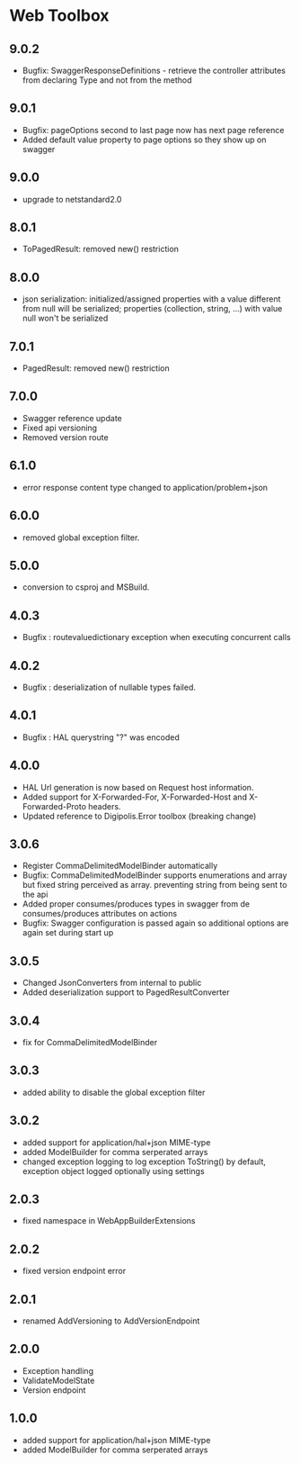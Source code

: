 # Web Toolbox

## 9.0.2

- Bugfix: SwaggerResponseDefinitions - retrieve the controller attributes from declaring Type and not from  the method

## 9.0.1

- Bugfix: pageOptions second to last page now has next page reference
- Added default value property to page options so they show up on swagger

## 9.0.0

- upgrade to netstandard2.0

## 8.0.1

- ToPagedResult<T>: removed new() restriction

## 8.0.0

- json serialization: initialized/assigned properties with a value different from null will be serialized; properties (collection, string, ...) with value null won't be serialized

## 7.0.1

- PagedResult<T>: removed new() restriction

## 7.0.0

- Swagger reference update
- Fixed api versioning
- Removed version route

## 6.1.0

- error response content type changed to application/problem+json

## 6.0.0

- removed global exception filter.

## 5.0.0

- conversion to csproj and MSBuild.

## 4.0.3

- Bugfix : routevaluedictionary exception when executing concurrent calls

## 4.0.2

- Bugfix : deserialization of nullable types failed.

## 4.0.1

- Bugfix : HAL querystring "?" was encoded

## 4.0.0

- HAL Url generation is now based on Request host information.
- Added support for X-Forwarded-For, X-Forwarded-Host and X-Forwarded-Proto headers.
- Updated reference to Digipolis.Error toolbox (breaking change)

## 3.0.6

- Register CommaDelimitedModelBinder automatically
- Bugfix: CommaDelimitedModelBinder supports enumerations and array but fixed string perceived as array. preventing string from being sent to the api
- Added proper consumes/produces types in swagger from de consumes/produces attributes on actions
- Bugfix: Swagger configuration is passed again so additional options are again set during start up

## 3.0.5

- Changed JsonConverters from internal to public
- Added deserialization support to PagedResultConverter

## 3.0.4

- fix for CommaDelimitedModelBinder

## 3.0.3

- added ability to disable the global exception filter

## 3.0.2

- added support for application/hal+json MIME-type
- added ModelBuilder for comma serperated arrays
- changed exception logging to log exception ToString() by default, exception object logged optionally using settings

## 2.0.3

- fixed namespace in WebAppBuilderExtensions

## 2.0.2

- fixed version endpoint error

## 2.0.1

- renamed AddVersioning to AddVersionEndpoint

## 2.0.0

- Exception handling
- ValidateModelState
- Version endpoint

## 1.0.0

- added support for application/hal+json MIME-type
- added ModelBuilder for comma serperated arrays
